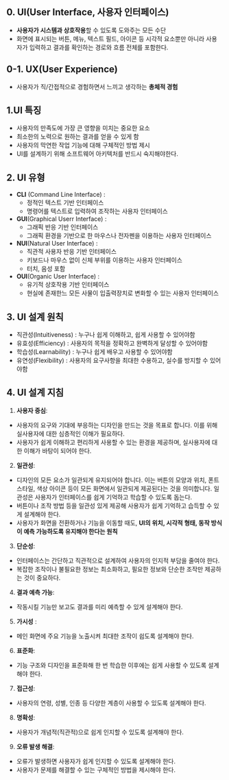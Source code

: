 ## 0. UI(User Interface, 사용자 인터페이스)
- **사용자가 시스템과 상호작용**할 수 있도록 도와주는 모든 수단
- 화면에 표시되는 버튼, 메뉴, 텍스트 필드, 아이콘 등 시각적 요소뿐만 아니라
사용자가 입력하고 결과를 확인하는 경로와 흐름 전체를 포함한다.

## 0-1. UX(User Experience)
- 사용자가 직/간접적으로 경험하면서 느끼고 생각하는 **총체적 경험**

## 1.UI 특징
- 사용자의 만족도에 가장 큰 영향을 미치는 중요한 요소
- 최소한의 노력으로 원하는 결과를 얻을 수 있게 함
- 사용자의 막연한  작업 기능에 대해 구체적인 방법 제시
- UI를 설계하기 위해 소프트웨어 아키텍처를 반드시 숙지해야한다.


## 2. UI 유형
- **CLI** (Command Line Interface) :
  - 정적인 텍스트 기반 인터페이스
  - 명령어를 텍스트로 입력하여 조작하는 사용자 인터페이스
- **GUI**(Graphical Userr Interface) :
  - 그래픽 반응 기반 인터페이스
  - 그래픽 환경을 기반으로 한 마우스나 전자펜을 이용하는 사용자 인터페이스
- **NUI**(Natural User Interface) :
  - 직관적 사용자 반응 기반 인터페이스
  - 키보드나 마우스 없이 신체 부위를 이용하는 사용자 인터페이스
  - 터치, 음성 포함
- **OUI**(Organic User Interface) :
  - 유기적 상호작용 기반 인터페이스
  - 현실에 존재한느 모든 사물이 입출력장치로 변화할 수 있는 사용자 인터페이스
 
## 3. UI 설계 원칙
- 직관성(Intuitiveness) : 누구나 쉽게 이해하고, 쉽게 사용할 수 있어야함
- 유효성(Efficiency) : 사용자의 목적을 정확하고 완벽하게 달성할 수 있어야함
- 학습성(Learnability) : 누구나 쉽게 배우고 사용할 수 있어야함
- 유연성(Flexibility) : 사용자의 요구사항을 최대한 수용하고, 실수를 방지할 수 있어야함

## 4. UI 설계 지침
1. **사용자 중심**:
  - 사용자의 요구와 기대에 부응하는 디자인을 만드는 것을 목표로 합니다. 이를 위해 실사용자에 대한 심층적인 이해가 필요하다.
  - 사용자가 쉽게 이해하고 편리하게 사용할 수 있는 환경을 제공하며, 실사용자에 대한 이해가 바탕이 되어야 한다.
2. **일관성**:
  - 디자인의 모든 요소가 일관되게 유지되어야 합니다. 이는 버튼의 모양과 위치, 폰트 스타일, 색상 아이콘 등이 모든 화면에서 일관되게 제공된다는 것을 의미합니다. 일관성은 사용자가 인터페이스를 쉽게 기억하고 학습할 수 있도록 돕는다.
  - 버튼이나 조작 방법 등을 일관성 있게 제공해 사용자가 쉽게 기억하고 습득할 수 있게 설계해야 한다.
  - 사용자가 화면을 전환하거나 기능을 이동할 때도, **UI의 위치, 시각적 형태, 동작 방식이 예측 가능하도록 유지해야 한다는 원칙**
3. **단순성**:
  - 인터페이스는 간단하고 직관적으로 설계하여 사용자의 인지적 부담을 줄여야 한다.
  - 복잡한 조작이나 불필요한 정보는 최소화하고, 필요한 정보와 단순한 조작만 제공하는 것이 중요하다.
4. **결과 예측 가능**:
  - 작동시킬 기능만 보고도 결과를 미리 예측할 수 있게 설계해야 한다.
5. **가시성** : 
  - 메인 화면에 주요 기능을 노출시켜 최대한 조작이 쉽도록 설계해야 한다.
6. **표준화**:
  - 기능 구조와 디자인을 표준화해 한 번 학습한 이후에는 쉽게 사용할 수 있도록 설계해야 한다.
7. **접근성**:
  - 사용자의 연령, 성별, 인종 등 다양한 계층이 사용할 수 있도록 설계해야 한다.
8. **명확성**:
  - 사용자가 개념적(직관적)으로 쉽게 인지할 수 있도록 설계해야 한다.
9. **오류 발생 해결**:
  - 오류가 발생하면 사용자가 쉽게 인지할 수 있도록 설계해야 한다.
  - 사용자가 문제를 해결할 수 있는 구체적인 방법을 제시해야 한다.
